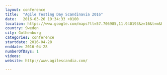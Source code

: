 ```yaml
---
layout: conference
title:  "Agile Testing Day Scandinavia 2016"
date:   2016-03-26 19:34:33 +0100
location: https://www.google.com/maps?ll=57.706985,11.940193&z=16&t=m&hl=da-DK&gl=DE&mapclient=embed&cid=14638482883706087282
country: Sweden
city: Gothenburg
categories: conference
startdate: 2016-04-28
enddate: 2016-04-28
numberOfDays: 1
videos:
website: http://www.agilescandia.com/

---
```

